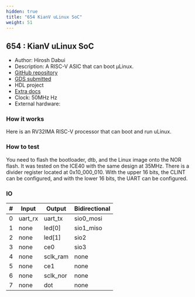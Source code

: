 ```yaml
---
hidden: true
title: "654 KianV uLinux SoC"
weight: 51
---
```


## 654 : KianV uLinux SoC

* Author: Hirosh Dabui
* Description: A RISC-V ASIC that can boot μLinux.
* [GitHub repository](https://github.com/splinedrive/KianV_rv32ia_uLinux_SoC)
* [GDS submitted](https://github.com/splinedrive/KianV_rv32ia_uLinux_SoC/actions/runs/6643719714)
* HDL project
* [Extra docs]()
* Clock: 50MHz Hz
* External hardware: 



### How it works

Here is an RV32IMA RISC-V processor that can boot and run uLinux.


### How to test

You need to flash the bootloader, dtb, and the Linux image onto the NOR flash.
It was tested on the ICE40 with the same design at 35MHz.
There is a divider register located at 0x10_000_010.
With the upper 16 bits, the CLINT can be configured, and with the lower 16 bits, the UART can be configured.


### IO

| # | Input        | Output       | Bidirectional      |
|---|--------------|--------------| -------------------|
| 0 | uart_rx  | uart_tx | sio0_mosi |
| 1 | none  | led[0] | sio1_miso |
| 2 | none  | led[1] | sio2 |
| 3 | none  | ce0 | sio3 |
| 4 | none  | sclk_ram | none |
| 5 | none  | ce1 | none |
| 6 | none  | sclk_nor | none |
| 7 | none  | dot | none |

